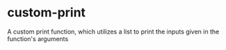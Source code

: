 # custom-print

A custom print function, which utilizes a list to print the inputs given in the function's arguments 
